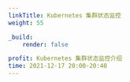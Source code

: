 ```yaml
---
linkTitle: Kubernetes 集群状态监控 
weight: 55

_build:
    render: false

profit: Kubernetes 集群状态监控介绍
time: 2021-12-17 20:00-20:40
---
```


